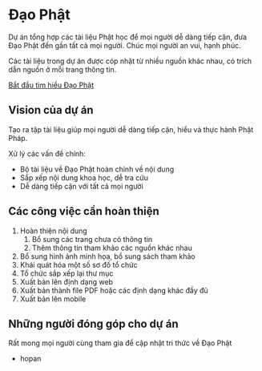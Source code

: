 # Đạo Phật

Dự án tổng hợp các tài liệu Phật học để mọi người dễ dàng tiếp cận, đưa Đạo Phật đến gần tất cả mọi người. Chúc mọi người an vui, hạnh phúc.

Các tài liệu trong dự án được cóp nhặt từ nhiều nguồn khác nhau, có trích dẫn nguồn ở mỗi trang thông tin.

[Bắt đầu tìm hiểu Đạo Phật](dao_phat.md)

## Vision của dự án

Tạo ra tập tài liệu giúp mọi người dễ dàng tiếp cận, hiểu và thực hành Phật Pháp.

Xử lý các vấn đề chính:

- Bộ tài liệu về Đạo Phật hoàn chỉnh về nội dung
- Sắp xếp nội dung khoa học, dễ tra cứu
- Dễ dàng tiếp cận với tất cả mọi người

## Các công việc cần hoàn thiện

1. Hoàn thiện nội dung
    1. Bổ sung các trang chưa có thông tin
    1. Thêm thông tin tham khảo các nguồn khác nhau
1. Bổ sung hình ảnh minh họa, bổ sung sách tham khảo
1. Khái quát hóa một số sơ đồ tổ chức
1. Tổ chức sắp xếp lại thư mục
1. Xuất bản lên định dạng web
1. Xuất bản thành file PDF hoặc các định dạng khác đầy đủ
1. Xuất bản lên mobile

## Những người đóng góp cho dự án

Rất mong mọi người cùng tham gia để cập nhật tri thức về Đạo Phật

- hopan
